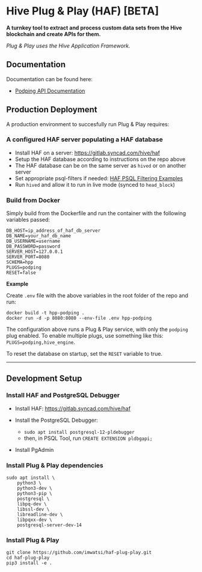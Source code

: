 # Hive Plug & Play (HAF) [BETA]

**A turnkey tool to extract and process custom data sets from the Hive blockchain and create APIs for them.**

*Plug & Play uses the Hive Application Framework.*

## Documentation

Documentation can be found here:

- [Podping API Documentation](https://podping.hpp.freebeings.io)

## Production Deployment

A production environment to succesfully run Plug & Play requires:

### A configured HAF server populating a HAF database

- Install HAF on a server: https://gitlab.syncad.com/hive/haf
- Setup the HAF database according to instructions on the repo above
- The HAF database can be on the same server as `hived` or on another server
- Set appropriate psql-filters if needed: [HAF PSQL Filtering Examples](https://gitlab.syncad.com/hive/haf/-/tree/develop/tests/integration/replay/patterns)
- Run `hived` and allow it to run in live mode (synced to `head_block`)

### Build from Docker

Simply build from the Dockerfile and run the container with the following variables passed:

```
DB_HOST=ip_address_of_haf_db_server
DB_NAME=your_haf_db_name
DB_USERNAME=username
DB_PASSWORD=password
SERVER_HOST=127.0.0.1
SERVER_PORT=8080
SCHEMA=hpp
PLUGS=podping
RESET=false
```

**Example**

Create `.env` file with the above variables in the root folder of the repo and run:

```
docker build -t hpp-podping .
docker run -d -p 8080:8080 --env-file .env hpp-podping
```

The configuration above runs a Plug & Play service, with only the `podping` plug enabled. To enable multiple plugs, use something like this: `PLUGS=podping,hive_engine`.

To reset the database on startup, set the `RESET` variable to true.

---

## Development Setup

### Install HAF and PostgreSQL Debugger

- Install HAF: https://gitlab.syncad.com/hive/haf

- Install the PostgreSQL Debugger:
  - `sudo apt install postgresql-12-pldebugger`
  - then, in PSQL Tool, run `CREATE EXTENSION pldbgapi;`

- Install PgAdmin

### Install Plug & Play dependencies

```
sudo apt install \
    python3 \
    python3-dev \
    python3-pip \
    postgresql \
    libpq-dev \
    libssl-dev \
    libreadline-dev \
    libpqxx-dev \
    postgresql-server-dev-14

```

### Install Plug & Play

```
git clone https://github.com/imwatsi/haf-plug-play.git
cd haf-plug-play
pip3 install -e .
```

